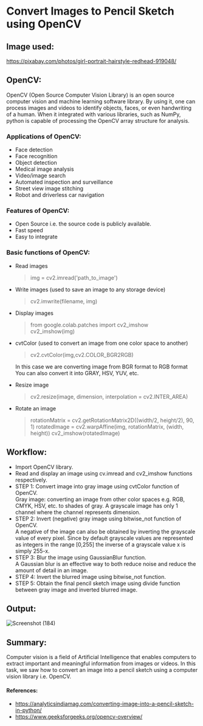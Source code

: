 # Convert Images to Pencil Sketch using OpenCV

## Image used:
https://pixabay.com/photos/girl-portrait-hairstyle-redhead-919048/

## OpenCV:
OpenCV (Open Source Computer Vision Library) is an open source computer vision and machine learning software library. By using it, one can process images and videos to identify objects, faces, or even handwriting of a human. When it integrated with various libraries, such as NumPy, python is capable of processing the OpenCV array structure for analysis.

### Applications of OpenCV:
* Face detection
* Face recognition
* Object detection
* Medical image analysis
* Video/image search
* Automated inspection and surveillance
* Street view image stitching
* Robot and driverless car navigation

### Features of OpenCV:
* Open Source i.e. the source code is publicly available.
* Fast speed
* Easy to integrate

### Basic functions of OpenCV:
* Read images
  > img = cv2.imread('path_to_image')

* Write images (used to save an image to any storage device)
  > cv2.imwrite(filename, img)

* Display images
  > from google.colab.patches import cv2_imshow <br>
  > cv2_imshow(img)

* cvtColor (used to convert an image from one color space to another)
  > cv2.cvtColor(img,cv2.COLOR_BGR2RGB)<br>

  In this case we are converting image from BGR format to RGB format<br>
  You can also convert it into GRAY, HSV, YUV, etc.

* Resize image
  > cv2.resize(image, dimension, interpolation = cv2.INTER_AREA)

* Rotate an image
  > rotationMatrix = cv2.getRotationMatrix2D((width/2, height/2), 90, 1) 
    rotatedImage = cv2.warpAffine(img, rotationMatrix, (width, height))
    cv2_imshow(rotatedImage)

## Workflow:
* Import OpenCV library.
* Read and display an image using cv.imread and cv2_imshow functions respectively.
* STEP 1: Convert image into gray image using cvtColor function of OpenCV.<br>
  Gray image: converting an image from other color spaces e.g. RGB, CMYK, HSV, etc. to shades of gray. A grayscale image has only 1 channel where the channel represents dimension.
* STEP 2: Invert (negative) gray image using bitwise_not function of OpenCV.<br>
  A negative of the image can also be obtained by inverting the grayscale value of every pixel. Since by   default grayscale values are represented as integers in the range [0,255] the inverse of a        grayscale value x is simply 255-x.
* STEP 3: Blur the image using GaussianBlur function.<br>
  A Gaussian blur is an effective way to both reduce noise and reduce the amount of detail in an image.
* STEP 4: Invert the blurred image using bitwise_not function.
* STEP 5: Obtain the final pencil sketch image using divide function between gray image and inverted blurred image.

## Output:
![Screenshot (184)](https://user-images.githubusercontent.com/89564985/139662862-89a9b5e4-5d42-4b14-a110-2681905463b9.png)

## Summary:
Computer vision is a field of Artificial Intelligence that enables computers to extract important and meaningful information from images or videos. In this task, we saw how to convert an image into a pencil sketch using a computer vision library i.e. OpenCV.

#### References:
* https://analyticsindiamag.com/converting-image-into-a-pencil-sketch-in-python/
* https://www.geeksforgeeks.org/opencv-overview/
